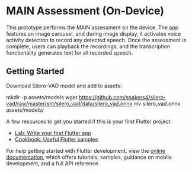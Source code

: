 # MAIN Assessment (On-Device)

This prototype performs the MAIN assessment on the device. The app features an image carousel, and during image display, it activates voice activity detection to record any detected speech. Once the assessment is complete, users can playback the recordings, and the transcription functionality generates text for all recorded speech.

## Getting Started

Download Silero-VAD model and add to assets:

  mkdir -p assets/models
  wget https://github.com/snakers4/silero-vad/raw/master/src/silero_vad/data/silero_vad.onnx
  mv silero_vad.onnx assets/models/

A few resources to get you started if this is your first Flutter project:

- [Lab: Write your first Flutter app](https://docs.flutter.dev/get-started/codelab)
- [Cookbook: Useful Flutter samples](https://docs.flutter.dev/cookbook)

For help getting started with Flutter development, view the
[online documentation](https://docs.flutter.dev/), which offers tutorials,
samples, guidance on mobile development, and a full API reference.
